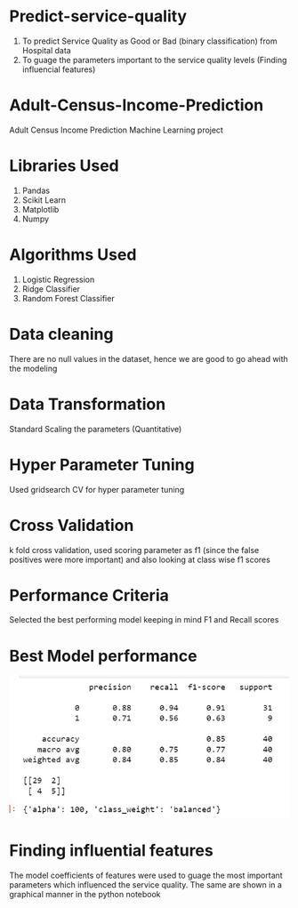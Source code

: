 # Predict-service-quality
1. To predict Service Quality as Good or Bad (binary classification) from Hospital data
2. To guage the parameters important to the service quality levels (Finding influencial features)

# Adult-Census-Income-Prediction
Adult Census Income Prediction Machine Learning project

# Libraries Used
1. Pandas
2. Scikit Learn
3. Matplotlib
4. Numpy

# Algorithms Used
1. Logistic Regression
2. Ridge Classifier
3. Random Forest Classifier

# Data cleaning
There are no null values in the dataset, hence we are good to go ahead with the modeling

# Data Transformation
Standard Scaling the parameters (Quantitative)

# Hyper Parameter Tuning
Used gridsearch CV for hyper parameter tuning

# Cross Validation
k fold cross validation, used scoring parameter as f1 (since the false positives were more important) and also looking at class wise f1 scores

# Performance Criteria
Selected the best performing model keeping in mind F1 and Recall scores

# Best Model performance
![alt text](https://github.com/sanketmore1234/Adult-Census-Income-Prediction/blob/main/Best%20Model%20performance-%20Ridge.jpg?raw=true)

# Finding influential features
The model coefficients of features were used to guage the most important parameters which influenced the service quality. The same are shown in a graphical manner in the python notebook
